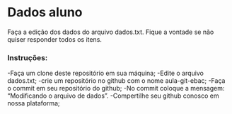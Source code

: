 # Dados aluno
Faça a edição dos dados do arquivo dados.txt. 
Fique a vontade se não quiser responder todos os itens. 

### Instruções: 

-Faça um clone deste repositório em sua máquina;
-Edite o arquivo dados.txt;
-crie um repositório no github com o nome aula-git-ebac;
-Faça o commit em seu repositório do github;
-No commit coloque a mensagem: “Modificando o arquivo de dados”.
-Compertilhe seu github conosco em nossa plataforma;